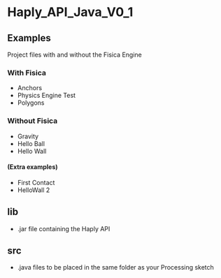 # Haply_API_Java_V0_1

## Examples
Project files with and without the Fisica Engine
### With Fisica
- Anchors
- Physics Engine Test
- Polygons

### Without Fisica
- Gravity
- Hello Ball
- Hello Wall

#### (Extra examples)
- First Contact
- HelloWall 2

## lib
- .jar file containing the Haply API

## src
- .java files to be placed in the same folder as your Processing sketch
